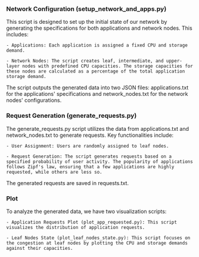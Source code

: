 ### Network Configuration (setup_network_and_apps.py)

This script is designed to set up the initial state of our network by generating the specifications for both applications and network nodes. This includes:

    - Applications: Each application is assigned a fixed CPU and storage demand.

    - Network Nodes: The script creates leaf, intermediate, and upper-layer nodes with predefined CPU capacities. The storage capacities for these nodes are calculated as a percentage of the total application storage demand.

The script outputs the generated data into two JSON files: applications.txt for the applications' specifications and network_nodes.txt for the network nodes' configurations.



### Request Generation (generate_requests.py)

The generate_requests.py script utilizes the data from applications.txt and network_nodes.txt to generate requests. Key functionalities include:

    - User Assignment: Users are randomly assigned to leaf nodes.

    - Request Generation: The script generates requests based on a specified probability of user activity. The popularity of applications follows Zipf's law, ensuring that a few applications are highly requested, while others are less so.

The generated requests are saved in requests.txt.


### Plot

To analyze the generated data, we have two visualization scripts:

    - Application Requests Plot (plot_app_requested.py): This script visualizes the distribution of application requests. 

    - Leaf Nodes State (plot_leaf_nodes_state.py): This script focuses on the congestion at leaf nodes by plotting the CPU and storage demands against their capacities. 